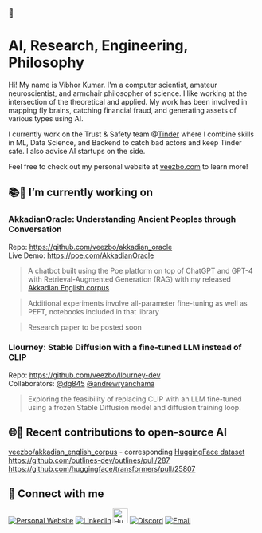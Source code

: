 ### 👋

# AI, Research, Engineering, Philosophy

Hi! My name is Vibhor Kumar. I'm a computer scientist, amateur neuroscientist, and armchair philosopher of science. I like working at the intersection of the theoretical and applied. My work has been involved in mapping fly brains, catching financial fraud, and generating assets of various types using AI.

I currently work on the Trust & Safety team @[Tinder](https://github.com/Tinder) where I combine skills in ML, Data Science, and Backend to catch bad actors and keep Tinder safe. I also advise AI startups on the side.

Feel free to check out my personal website at [veezbo.com](http://veezbo.com) to learn more!

## 📚🧠 I’m currently working on
### AkkadianOracle: Understanding Ancient Peoples through Conversation
Repo: https://github.com/veezbo/akkadian_oracle  
Live Demo:  https://poe.com/AkkadianOracle  
> A chatbot built using the Poe platform on top of ChatGPT and GPT-4 with Retrieval-Augmented Generation (RAG) with my released [Akkadian English corpus](https://github.com/veezbo/akkadian_english_corpus/)

> Additional experiments involve all-parameter fine-tuning as well as PEFT, notebooks included in that library

> Research paper to be posted soon

### Llourney: Stable Diffusion with a fine-tuned LLM instead of CLIP  
Repo: https://github.com/veezbo/llourney-dev  
Collaborators: [@dg845](https://github.com/dg845) [@andrewryanchama](https://github.com/andrewryanchama)  
> Exploring the feasibility of replacing CLIP with an LLM fine-tuned using a frozen Stable Diffusion model and diffusion training loop.

## 🌐🤝 Recent contributions to open-source AI
[veezbo/akkadian_english_corpus](https://github.com/veezbo/akkadian_english_corpus/) - corresponding [HuggingFace dataset](https://huggingface.co/datasets/veezbo/akkadian_english_corpus)  
https://github.com/outlines-dev/outlines/pull/287  
https://github.com/huggingface/transformers/pull/25807  

## 🔗 Connect with me
<a href="https://veezbo.com" target="_blank"><img alt="Personal Website" src="https://img.shields.io/badge/Personal%20Website-%2312100E.svg?&style=for-the-badge&logoColor=white" /></a>
<a href="https://www.linkedin.com/in/kumarvibhor" target="_blank"><img alt="LinkedIn" src="https://img.shields.io/badge/linkedin-%230077B5.svg?&style=for-the-badge&logo=linkedin&logoColor=white" /></a>
<a href="https://huggingface.co/veezbo" target="_blank"><img alt="HuggingFace" src="https://avatars.githubusercontent.com/u/25720743?s=200&v=4" height=30 width=30 /></a>
<a href="https://discord.com/users/veezbo" target="_blank"><img alt="Discord" src="https://img.shields.io/badge/Discord-7289DA?style=for-the-badge&logo=discord&logoColor=white" /></a>
<a href="mailto:vibhor.kumar.me@gmail.com" target="_blank"><img alt="Email" src="https://img.shields.io/badge/Gmail-D14836?style=for-the-badge&logo=gmail&logoColor=white" /></a>
